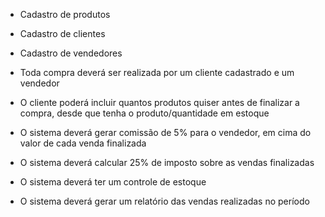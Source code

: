 * Cadastro de produtos

* Cadastro de clientes

* Cadastro de vendedores

* Toda compra deverá ser realizada por um cliente cadastrado e um vendedor
* O cliente poderá incluir quantos produtos quiser antes de finalizar a compra, desde que tenha o produto/quantidade em estoque

* O sistema deverá gerar comissão de 5% para o vendedor, em cima do valor de cada venda finalizada
* O sistema deverá calcular 25% de imposto sobre as vendas finalizadas
* O sistema deverá ter um controle de estoque
* O sistema deverá gerar um relatório das vendas realizadas no período
